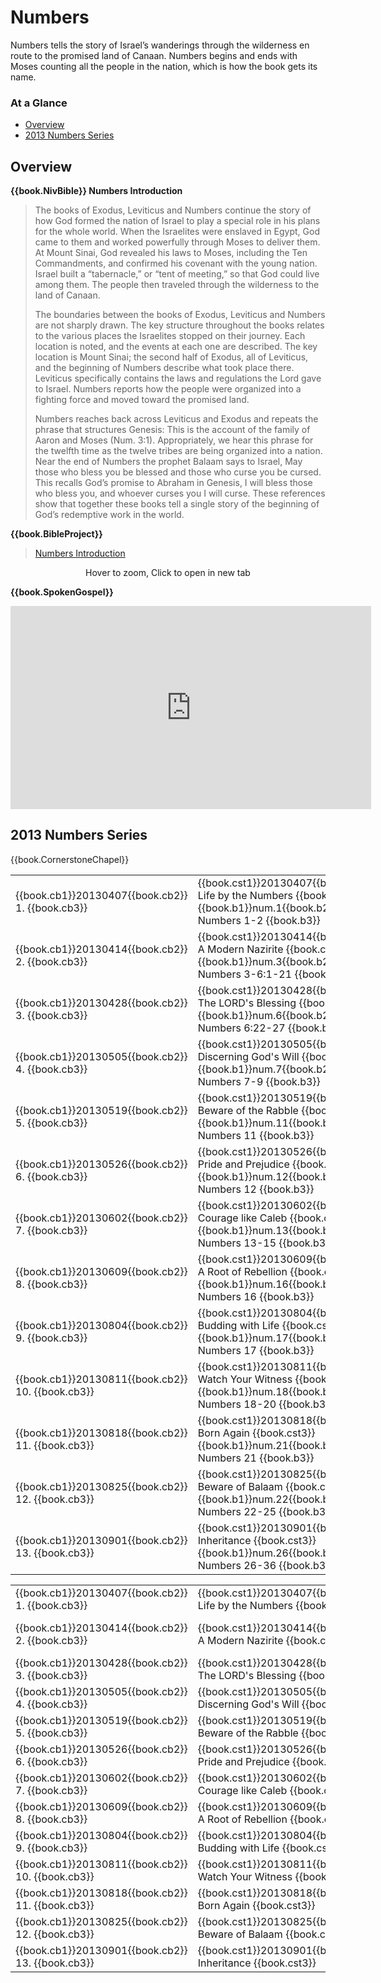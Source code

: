 # Numbers

Numbers tells the story of Israel’s wanderings through the wilderness
en route to the promised land of Canaan. Numbers begins and ends with
Moses counting all the people in the nation, which is how the book
gets its name.


### At a Glance

- [Overview](#overview)
- [2013 Numbers Series](#2013-numbers-series)


## Overview

**{{book.NivBible}} Numbers Introduction**

> The books of Exodus, Leviticus and Numbers continue the story of how
> God formed the nation of Israel to play a special role in his plans
> for the whole world. When the Israelites were enslaved in Egypt, God
> came to them and worked powerfully through Moses to deliver them. At
> Mount Sinai, God revealed his laws to Moses, including the Ten
> Commandments, and confirmed his covenant with the young nation. Israel
> built a “tabernacle,” or “tent of meeting,” so that God could live
> among them. The people then traveled through the wilderness to the
> land of Canaan.
> 
> The boundaries between the books of Exodus, Leviticus and Numbers are
> not sharply drawn. The key structure throughout the books relates to
> the various places the Israelites stopped on their journey. Each
> location is noted, and the events at each one are described. The key
> location is Mount Sinai; the second half of Exodus, all of Leviticus,
> and the beginning of Numbers describe what took place there. Leviticus
> specifically contains the laws and regulations the Lord gave to
> Israel. Numbers reports how the people were organized into a fighting
> force and moved toward the promised land.
> 
> Numbers reaches back across Leviticus and Exodus and repeats the
> phrase that structures Genesis: This is the account of the family of
> Aaron and Moses (Num. 3:1). Appropriately, we hear this phrase for the
> twelfth time as the twelve tribes are being organized into a
> nation. Near the end of Numbers the prophet Balaam says to Israel, May
> those who bless you be blessed and those who curse you be cursed. This
> recalls God’s promise to Abraham in Genesis, I will bless those who
> bless you, and whoever curses you I will curse. These references show
> that together these books tell a single story of the beginning of
> God’s redemptive work in the world.


**{{book.BibleProject}}**

> [Numbers Introduction](https://bibleproject.com/explore/video/numbers/)

<center>
  <figure>
    <div id="Numbers_BP"></div>
    <figcaption>Hover to zoom, Click to open in new tab</figcaption>
  </figure>
</center>
<script>
  fw.addZoomableImage('Numbers_BP', 'Numbers_BP.png', 75);
</script>


**{{book.SpokenGospel}}**

<p align="center">
  <iframe name="SpokenGospelNumbersVideo"
          id="SpokenGospelNumbersVideo"
          width="577"
          height="325"
          src="https://www.youtube.com/embed/3PfJ14JcLwE"
          frameborder="0"
          allow="accelerometer; autoplay; encrypted-media; gyroscope; picture-in-picture"
          allowfullscreen></iframe>
</p>



## 2013 Numbers Series

{{book.CornerstoneChapel}}

<!-- MASTER: vertical layout for "cell phone" responsive show/hide -->
<div class="phone">
<table>

<tr><td> {{book.cb1}}20130407{{book.cb2}} 1.  {{book.cb3}} </td><td> {{book.cst1}}20130407{{book.cst2}} Life by the Numbers    {{book.cst3}} <br/> {{book.b1}}num.1{{book.b2}}  Numbers 1-2      {{book.b3}} </td><td> 04/07/2013 <br/> {{book.csg1}}20130407.pdf{{book.csg2}} </td>
<tr><td> {{book.cb1}}20130414{{book.cb2}} 2.  {{book.cb3}} </td><td> {{book.cst1}}20130414{{book.cst2}} A Modern Nazirite      {{book.cst3}} <br/> {{book.b1}}num.3{{book.b2}}  Numbers 3-6:1-21 {{book.b3}} </td><td> 04/14/2013 <br/> {{book.csg1}}20130414.pdf{{book.csg2}} </td>
<tr><td> {{book.cb1}}20130428{{book.cb2}} 3.  {{book.cb3}} </td><td> {{book.cst1}}20130428{{book.cst2}} The LORD's Blessing    {{book.cst3}} <br/> {{book.b1}}num.6{{book.b2}}  Numbers 6:22-27  {{book.b3}} </td><td> 04/28/2013 <br/> {{book.csg1}}20130428.pdf{{book.csg2}} </td>
<tr><td> {{book.cb1}}20130505{{book.cb2}} 4.  {{book.cb3}} </td><td> {{book.cst1}}20130505{{book.cst2}} Discerning God's Will  {{book.cst3}} <br/> {{book.b1}}num.7{{book.b2}}  Numbers 7-9      {{book.b3}} </td><td> 05/05/2013 <br/> {{book.csg1}}20130505.pdf{{book.csg2}} </td>
<tr><td> {{book.cb1}}20130519{{book.cb2}} 5.  {{book.cb3}} </td><td> {{book.cst1}}20130519{{book.cst2}} Beware of the Rabble   {{book.cst3}} <br/> {{book.b1}}num.11{{book.b2}} Numbers 11       {{book.b3}} </td><td> 05/19/2013 <br/> {{book.csg1}}20130519.pdf{{book.csg2}} </td>
<tr><td> {{book.cb1}}20130526{{book.cb2}} 6.  {{book.cb3}} </td><td> {{book.cst1}}20130526{{book.cst2}} Pride and Prejudice    {{book.cst3}} <br/> {{book.b1}}num.12{{book.b2}} Numbers 12       {{book.b3}} </td><td> 05/26/2013 <br/> {{book.csg1}}20130526.pdf{{book.csg2}} </td>
<tr><td> {{book.cb1}}20130602{{book.cb2}} 7.  {{book.cb3}} </td><td> {{book.cst1}}20130602{{book.cst2}} Courage like Caleb     {{book.cst3}} <br/> {{book.b1}}num.13{{book.b2}} Numbers 13-15    {{book.b3}} </td><td> 06/02/2013 <br/> {{book.csg1}}20130602.pdf{{book.csg2}} </td>
<tr><td> {{book.cb1}}20130609{{book.cb2}} 8.  {{book.cb3}} </td><td> {{book.cst1}}20130609{{book.cst2}} A Root of Rebellion    {{book.cst3}} <br/> {{book.b1}}num.16{{book.b2}} Numbers 16       {{book.b3}} </td><td> 06/09/2013 <br/> {{book.csg1}}20130609.pdf{{book.csg2}} </td>
<tr><td> {{book.cb1}}20130804{{book.cb2}} 9.  {{book.cb3}} </td><td> {{book.cst1}}20130804{{book.cst2}} Budding with Life      {{book.cst3}} <br/> {{book.b1}}num.17{{book.b2}} Numbers 17       {{book.b3}} </td><td> 08/04/2013 <br/> {{book.csg1}}20130804.pdf{{book.csg2}} </td>
<tr><td> {{book.cb1}}20130811{{book.cb2}} 10. {{book.cb3}} </td><td> {{book.cst1}}20130811{{book.cst2}} Watch Your Witness     {{book.cst3}} <br/> {{book.b1}}num.18{{book.b2}} Numbers 18-20    {{book.b3}} </td><td> 08/11/2013 <br/> {{book.csg1}}20130811.pdf{{book.csg2}} </td>
<tr><td> {{book.cb1}}20130818{{book.cb2}} 11. {{book.cb3}} </td><td> {{book.cst1}}20130818{{book.cst2}} Born Again             {{book.cst3}} <br/> {{book.b1}}num.21{{book.b2}} Numbers 21       {{book.b3}} </td><td> 08/18/2013 <br/> {{book.csg1}}20130818.pdf{{book.csg2}} </td>
<tr><td> {{book.cb1}}20130825{{book.cb2}} 12. {{book.cb3}} </td><td> {{book.cst1}}20130825{{book.cst2}} Beware of Balaam       {{book.cst3}} <br/> {{book.b1}}num.22{{book.b2}} Numbers 22-25    {{book.b3}} </td><td> 08/25/2013 <br/> {{book.csg1}}20130825.pdf{{book.csg2}} </td>
<tr><td> {{book.cb1}}20130901{{book.cb2}} 13. {{book.cb3}} </td><td> {{book.cst1}}20130901{{book.cst2}} Inheritance            {{book.cst3}} <br/> {{book.b1}}num.26{{book.b2}} Numbers 26-36    {{book.b3}} </td><td> 09/01/2013 <br/> {{book.csg1}}20130901.pdf{{book.csg2}} </td>

</table>
</div>

<!-- COPY: horizontal layout for "desktop/tablet" responsive show/hide (simply add 2 columns to header and replace TWO FROM <br/> TO </td><td> -->
<div class="desktop">
<table>

<tr><td> {{book.cb1}}20130407{{book.cb2}} 1.  {{book.cb3}} </td><td> {{book.cst1}}20130407{{book.cst2}} Life by the Numbers    {{book.cst3}} </td><td> {{book.b1}}num.1{{book.b2}}  Numbers 1-2      {{book.b3}} </td><td> 04/07/2013 </td><td> {{book.csg1}}20130407.pdf{{book.csg2}} </td>
<tr><td> {{book.cb1}}20130414{{book.cb2}} 2.  {{book.cb3}} </td><td> {{book.cst1}}20130414{{book.cst2}} A Modern Nazirite      {{book.cst3}} </td><td> {{book.b1}}num.3{{book.b2}}  Numbers 3-6:1-21 {{book.b3}} </td><td> 04/14/2013 </td><td> {{book.csg1}}20130414.pdf{{book.csg2}} </td>
<tr><td> {{book.cb1}}20130428{{book.cb2}} 3.  {{book.cb3}} </td><td> {{book.cst1}}20130428{{book.cst2}} The LORD's Blessing    {{book.cst3}} </td><td> {{book.b1}}num.6{{book.b2}}  Numbers 6:22-27  {{book.b3}} </td><td> 04/28/2013 </td><td> {{book.csg1}}20130428.pdf{{book.csg2}} </td>
<tr><td> {{book.cb1}}20130505{{book.cb2}} 4.  {{book.cb3}} </td><td> {{book.cst1}}20130505{{book.cst2}} Discerning God's Will  {{book.cst3}} </td><td> {{book.b1}}num.7{{book.b2}}  Numbers 7-9      {{book.b3}} </td><td> 05/05/2013 </td><td> {{book.csg1}}20130505.pdf{{book.csg2}} </td>
<tr><td> {{book.cb1}}20130519{{book.cb2}} 5.  {{book.cb3}} </td><td> {{book.cst1}}20130519{{book.cst2}} Beware of the Rabble   {{book.cst3}} </td><td> {{book.b1}}num.11{{book.b2}} Numbers 11       {{book.b3}} </td><td> 05/19/2013 </td><td> {{book.csg1}}20130519.pdf{{book.csg2}} </td>
<tr><td> {{book.cb1}}20130526{{book.cb2}} 6.  {{book.cb3}} </td><td> {{book.cst1}}20130526{{book.cst2}} Pride and Prejudice    {{book.cst3}} </td><td> {{book.b1}}num.12{{book.b2}} Numbers 12       {{book.b3}} </td><td> 05/26/2013 </td><td> {{book.csg1}}20130526.pdf{{book.csg2}} </td>
<tr><td> {{book.cb1}}20130602{{book.cb2}} 7.  {{book.cb3}} </td><td> {{book.cst1}}20130602{{book.cst2}} Courage like Caleb     {{book.cst3}} </td><td> {{book.b1}}num.13{{book.b2}} Numbers 13-15    {{book.b3}} </td><td> 06/02/2013 </td><td> {{book.csg1}}20130602.pdf{{book.csg2}} </td>
<tr><td> {{book.cb1}}20130609{{book.cb2}} 8.  {{book.cb3}} </td><td> {{book.cst1}}20130609{{book.cst2}} A Root of Rebellion    {{book.cst3}} </td><td> {{book.b1}}num.16{{book.b2}} Numbers 16       {{book.b3}} </td><td> 06/09/2013 </td><td> {{book.csg1}}20130609.pdf{{book.csg2}} </td>
<tr><td> {{book.cb1}}20130804{{book.cb2}} 9.  {{book.cb3}} </td><td> {{book.cst1}}20130804{{book.cst2}} Budding with Life      {{book.cst3}} </td><td> {{book.b1}}num.17{{book.b2}} Numbers 17       {{book.b3}} </td><td> 08/04/2013 </td><td> {{book.csg1}}20130804.pdf{{book.csg2}} </td>
<tr><td> {{book.cb1}}20130811{{book.cb2}} 10. {{book.cb3}} </td><td> {{book.cst1}}20130811{{book.cst2}} Watch Your Witness     {{book.cst3}} </td><td> {{book.b1}}num.18{{book.b2}} Numbers 18-20    {{book.b3}} </td><td> 08/11/2013 </td><td> {{book.csg1}}20130811.pdf{{book.csg2}} </td>
<tr><td> {{book.cb1}}20130818{{book.cb2}} 11. {{book.cb3}} </td><td> {{book.cst1}}20130818{{book.cst2}} Born Again             {{book.cst3}} </td><td> {{book.b1}}num.21{{book.b2}} Numbers 21       {{book.b3}} </td><td> 08/18/2013 </td><td> {{book.csg1}}20130818.pdf{{book.csg2}} </td>
<tr><td> {{book.cb1}}20130825{{book.cb2}} 12. {{book.cb3}} </td><td> {{book.cst1}}20130825{{book.cst2}} Beware of Balaam       {{book.cst3}} </td><td> {{book.b1}}num.22{{book.b2}} Numbers 22-25    {{book.b3}} </td><td> 08/25/2013 </td><td> {{book.csg1}}20130825.pdf{{book.csg2}} </td>
<tr><td> {{book.cb1}}20130901{{book.cb2}} 13. {{book.cb3}} </td><td> {{book.cst1}}20130901{{book.cst2}} Inheritance            {{book.cst3}} </td><td> {{book.b1}}num.26{{book.b2}} Numbers 26-36    {{book.b3}} </td><td> 09/01/2013 </td><td> {{book.csg1}}20130901.pdf{{book.csg2}} </td>

</table>
</div>
